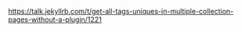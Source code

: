 https://talk.jekyllrb.com/t/get-all-tags-uniques-in-multiple-collection-pages-without-a-plugin/1221
